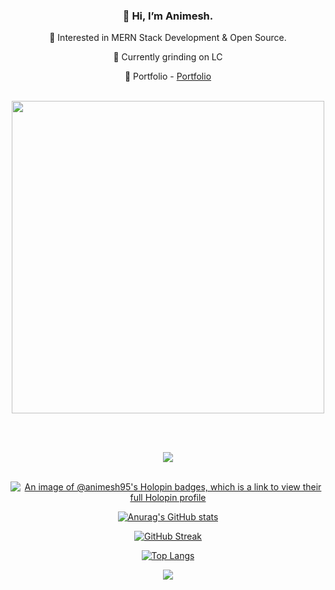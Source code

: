 <div align="center">
  <h3>👋 Hi, I’m Animesh.</h3>
  <p>👀 Interested in MERN Stack Development & Open Source.</p>
  <p>🌱 Currently grinding on LC </p>

  <p>🌱 Portfolio - <a href="https://portfolio-gray-pi-82.vercel.app/" target="_blank">Portfolio</a></p>
  <br>
  <img src="https://user-images.githubusercontent.com/74038190/212749447-bfb7e725-6987-49d9-ae85-2015e3e7cc41.gif" width="500">
</div>



<br><br>

<div align="center">
   <a href="https://skillicons.dev">
    <img src="https://skillicons.dev/icons?i=nextjs,react,nodejs,express,js,vite,css,html,mongodb,bootstrap,tailwind,git,github,redux" />
  </a>
</div>
 
 
 


<br>

<div align="center">

  [![An image of @animesh95's Holopin badges, which is a link to view their full Holopin profile](https://holopin.me/animesh95)](https://holopin.io/@animesh95)
  
  [![Anurag's GitHub stats](https://github-readme-stats.vercel.app/api?username=animesh156&show_icons=true&theme=radical)](https://github.com/anuraghazra/github-readme-stats)
  
[![GitHub Streak](https://streak-stats.demolab.com?user=animesh156&theme=bear&hide_border=true&short_numbers=true)](https://git.io/streak-stats)
  
  [![Top Langs](https://github-readme-stats.vercel.app/api/top-langs/?username=animesh156&layout=donut-vertical&theme=dracula)](https://github.com/anuraghazra/github-readme-stats)
  
  ![](https://komarev.com/ghpvc/?username=animesh156&color=ff69b4)

</div>
